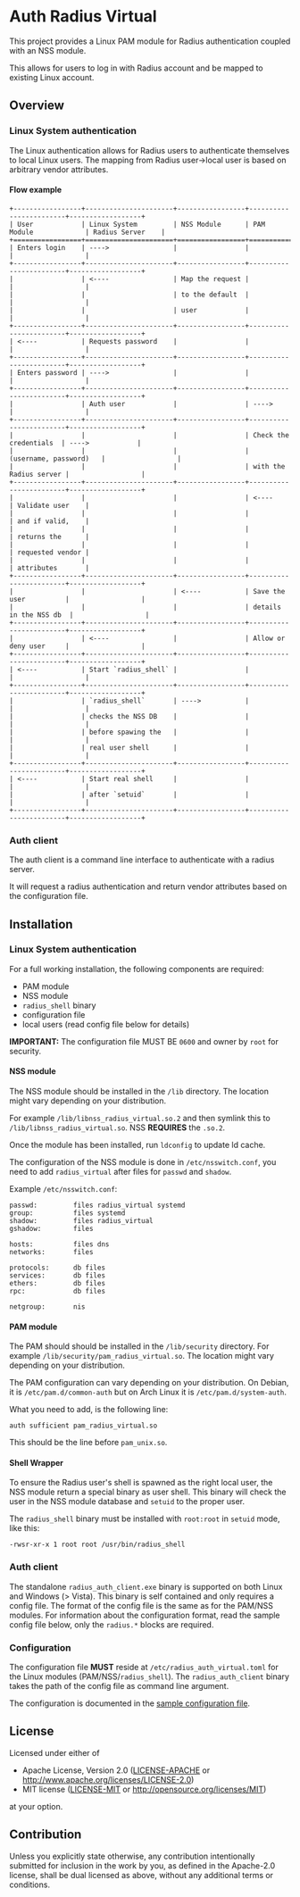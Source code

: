 # Auth Radius Virtual

This project provides a Linux PAM module for Radius authentication coupled with
an NSS module.

This allows for users to log in with Radius account and be mapped to existing
Linux account.

## Overview

### Linux System authentication

The Linux authentication allows for Radius users to authenticate themselves to
local Linux users. The mapping from Radius user->local user is based on
arbitrary vendor attributes.


#### Flow example

```
+-----------------+----------------------+-----------------+------------------------+------------------+
| User            | Linux System         | NSS Module      | PAM Module             | Radius Server    |
+=================+======================+=================+========================+==================+
| Enters login    | ---->                |                 |                        |                  |
+-----------------+----------------------+-----------------+------------------------+------------------+
|                 | <----                | Map the request |                        |                  |
|                 |                      | to the default  |                        |                  |
|                 |                      | user            |                        |                  |
+-----------------+----------------------+-----------------+------------------------+------------------+
| <----           | Requests password    |                 |                        |                  |
+-----------------+----------------------+-----------------+------------------------+------------------+
| Enters password | ---->                |                 |                        |                  |
+-----------------+----------------------+-----------------+------------------------+------------------+
|                 | Auth user            |                 | ---->                  |                  |
+-----------------+----------------------+-----------------+------------------------+------------------+
|                 |                      |                 | Check the credentials  | ---->            |
|                 |                      |                 | (username, password)   |                  |
|                 |                      |                 | with the Radius server |                  |
+-----------------+----------------------+-----------------+------------------------+------------------+
|                 |                      |                 | <----                  | Validate user    |
|                 |                      |                 |                        | and if valid,    |
|                 |                      |                 |                        | returns the      |
|                 |                      |                 |                        | requested vendor |
|                 |                      |                 |                        | attributes       |
+-----------------+----------------------+-----------------+------------------------+------------------+
|                 |                      | <----           | Save the user          |                  |
|                 |                      |                 | details in the NSS db  |                  |
+-----------------+----------------------+-----------------+------------------------+------------------+
|                 | <----                |                 | Allow or deny user     |                  |
+-----------------+----------------------+-----------------+------------------------+------------------+
| <----           | Start `radius_shell` |                 |                        |                  |
+-----------------+----------------------+-----------------+------------------------+------------------+
|                 | `radius_shell`       | ---->           |                        |                  |
|                 | checks the NSS DB    |                 |                        |                  |
|                 | before spawing the   |                 |                        |                  |
|                 | real user shell      |                 |                        |                  |
+-----------------+----------------------+-----------------+------------------------+------------------+
| <----           | Start real shell     |                 |                        |                  |
|                 | after `setuid`       |                 |                        |                  |
+-----------------+----------------------+-----------------+------------------------+------------------+
```


### Auth client

The auth client is a command line interface to authenticate with a radius
server.

It will request a radius authentication and return vendor attributes based on
the configuration file.

## Installation

### Linux System authentication

For a full working installation, the following components are required:

- PAM module
- NSS module
- `radius_shell` binary
- configuration file
- local users (read config file below for details)

**IMPORTANT:** The configuration file MUST BE `0600` and owner by `root` for
security.

#### NSS module

The NSS module should be installed in the `/lib` directory. The
location might vary depending on your distribution.

For example `/lib/libnss_radius_virtual.so.2` and then symlink this to
`/lib/libnss_radius_virtual.so`. NSS **REQUIRES** the `.so.2`.

Once the module has been installed, run `ldconfig` to update ld cache.

The configuration of the NSS module is done in `/etc/nsswitch.conf`, you need to
add `radius_virtual` after files for `passwd` and `shadow`.

Example `/etc/nsswitch.conf`:

```
passwd:         files radius_virtual systemd
group:          files systemd
shadow:         files radius_virtual
gshadow:        files

hosts:          files dns
networks:       files

protocols:      db files
services:       db files
ethers:         db files
rpc:            db files

netgroup:       nis
```

#### PAM module

The PAM should should be installed in the `/lib/security` directory. For example
`/lib/security/pam_radius_virtual.so`. The location might vary depending on your
distribution.

The PAM configuration can vary depending on your distribution. On Debian, it is
`/etc/pam.d/common-auth` but on Arch Linux it is `/etc/pam.d/system-auth`.

What you need to add, is the following line:

`auth sufficient pam_radius_virtual.so`

This should be the line before `pam_unix.so`.

#### Shell Wrapper

To ensure the Radius user's shell is spawned as the right local user, the NSS
module return a special binary as user shell. This binary will check the user in
the NSS module database and `setuid` to the proper user.

The `radius_shell` binary must be installed with `root:root` in `setuid` mode,
like this:

`-rwsr-xr-x 1 root root /usr/bin/radius_shell`


### Auth client

The standalone `radius_auth_client.exe` binary is supported on both Linux and
Windows (> Vista). This binary is self contained and only requires a config
file. The format of the config file is the same as for the PAM/NSS modules.
For information about the configuration format, read the sample config
file below, only the `radius.*` blocks are required.

### Configuration

The configuration file **MUST** reside at `/etc/radius_auth_virtual.toml` for
the Linux modules (PAM/NSS/`radius_shell`). The `radius_auth_client` binary
takes the path of the config file as command line argument.

The configuration is documented in the [sample configuration
file](config.toml.sample).


## License

Licensed under either of

 * Apache License, Version 2.0
 ([LICENSE-APACHE](LICENSE-APACHE) or http://www.apache.org/licenses/LICENSE-2.0)
 * MIT license
 ([LICENSE-MIT](LICENSE-MIT) or http://opensource.org/licenses/MIT)

 at your option.

## Contribution

Unless you explicitly state otherwise, any contribution intentionally submitted
for inclusion in the work by you, as defined in the Apache-2.0 license, shall be
dual licensed as above, without any additional terms or conditions.
